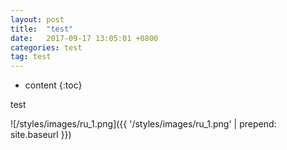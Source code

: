 ```yaml
---
layout: post
title:  "test"
date:   2017-09-17 13:05:01 +0800
categories: test
tag: test
---
```


* content
{:toc}


test

![/styles/images/ru_1.png]({{ '/styles/images/ru_1.png' | prepend: site.baseurl }})

